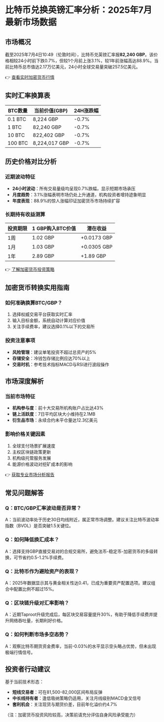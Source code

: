 # 比特币兑换英镑汇率分析：2025年7月最新市场数据

## 市场概况
截至2025年7月4日10:49（伦敦时间），比特币兑英镑汇率报**82,240 GBP**。该价格相较24小时前下跌0.7%，但较1个月前上涨3.1%，较1年前涨幅高达88.9%。当前比特币总市值达2.17万亿美元，24小时全球交易量突破257.5亿美元。

👉 [查看实时加密货币行情](https://bit.ly/okx_welcome)

## 实时汇率换算表
| BTC数量 | 当前价值(GBP) | 24H涨跌幅 |
|---------|----------------|-----------|
| 0.1 BTC | 8,224 GBP      | -0.7%     |
| 1 BTC   | 82,240 GBP     | -0.7%     |
| 10 BTC  | 822,402 GBP    | -0.7%     |
| 100 BTC | 8,224,017 GBP  | -0.7%     |

## 历史价格对比分析

### 近期波动特征
- **24小时波动**：所有交易量级均呈现0.7%跌幅，显示短期市场承压
- **月度趋势**：3.1%涨幅表明市场仍处上升通道，机构投资者增持迹象明显
- **年度表现**：88.9%的惊人涨幅印证加密货币市场持续扩容

### 长期持有收益测算
| 投资期限 | 1 GBP购入BTC价值 | 潜在收益 |
|----------|------------------|----------|
| 1周      | 1.02 GBP         | +0.0173 GBP |
| 1月      | 1.03 GBP         | +0.0305 GBP |
| 1年      | 2.89 GBP         | +1.89 GBP  |

👉 [了解加密货币投资策略](https://bit.ly/okx_welcome)

## 加密货币转换实用指南

### 如何准确换算BTC/GBP？
1. 选择权威交易平台获取实时汇率
2. 输入目标金额，系统自动计算对应价值
3. 关注手续费率，建议选择0.1%以下的交易所

### 投资注意事项
- **风险管理**：建议单笔投资不超过总资产的5%
- **存储安全**：冷钱包存储比例应达70%以上
- **交易时机**：参考技术指标MACD与RSI进行波段操作

## 市场深度解析

### 当前市场特征
- **机构参与度**：前十大交易所机构账户占比达43%
- **链上活跃度**：7日平均区块大小维持在2.1MB
- **衍生品市场**：永续合约未平仓量达12.3亿美元

### 影响价格关键因素
1. 全球支付场景扩展速度
2. 主权区块链政策更新
3. 机构级托管服务发展
4. 能源价格波动对挖矿成本的影响

👉 [获取专业市场分析报告](https://bit.ly/okx_welcome)

## 常见问题解答

### Q：BTC/GBP汇率波动是否异常？
A：当前波动率处于历史30日均线附近，属正常市场调整。建议关注比特币波动率指数（BVOL）是否突破1.5关键位。

### Q：如何降低换汇成本？
A：选择支持GBP直接交易对的合规交易所，避免法币-稳定币-加密货币的多级转换，可节省约0.5-1.2%手续费。

### Q：比特币作为避险资产的表现？
A：2025年数据显示其与黄金相关性达0.41，已成为重要资产配置选项。建议组合中配置比例不超过15%。

### Q：区块链升级对汇率影响？
A：近期Taproot升级完成后，每区块交易容量提升30%，有助于降低手续费并提升网络吞吐量，长期利好价格。

### Q：如何判断市场多空态势？
A：观察比特币期货资金费率，当前-0.03%的水平显示空头略占优势，但未出现极端行情信号。

## 投资者行动建议
基于当前技术形态：
- **短线交易者**：可在81,500-82,000区间布局反弹
- **中长线持有者**：逢低吸纳策略仍适用，关注月线级别MACD金叉信号
- **套利机会**：关注现货与期货价差，目前年化溢价约4.7%

（注：加密货币投资风险较高，决策前请充分评估自身风险承受能力）